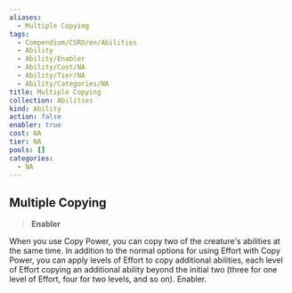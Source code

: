 ```yaml
---
aliases:
  - Multiple Copying
tags:
  - Compendium/CSRD/en/Abilities
  - Ability
  - Ability/Enabler
  - Ability/Cost/NA
  - Ability/Tier/NA
  - Ability/Categories/NA
title: Multiple Copying
collection: Abilities
kind: Ability
action: false
enabler: true
cost: NA
tier: NA
pools: []
categories:
  - NA
---
```

## Multiple Copying  
>**Enabler**
  
When you use Copy Power, you can copy two of the creature's abilities at the same time. In addition to the normal options for using Effort with Copy Power, you can apply levels of Effort to copy additional abilities, each level of Effort copying an additional ability beyond the initial two (three for one level of Effort, four for two levels, and so on). Enabler.